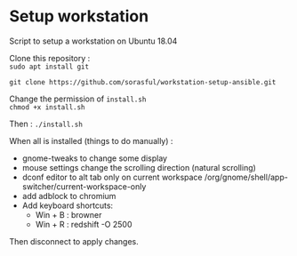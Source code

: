 # Setup workstation 

Script to setup a workstation on Ubuntu 18.04


Clone this repository :  
`sudo apt install git`

`git clone https://github.com/sorasful/workstation-setup-ansible.git`

Change the permission of `install.sh`  
`chmod +x install.sh`  


Then  : 
`./install.sh`  


When all is installed (things to do manually) :  

- gnome-tweaks to change some display
- mouse settings change the scrolling direction (natural scrolling)
- dconf editor to alt tab only on current workspace  /org/gnome/shell/app-switcher/current-workspace-only
- add adblock to chromium
- Add keyboard shortcuts: 
    - Win + B : browner 
    - Win + R : redshift -O 2500

Then disconnect to apply changes.
